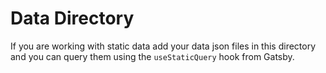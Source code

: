 # Data Directory

If you are working with static data add your data json files in this directory and you can query them
using the `useStaticQuery` hook from Gatsby.
